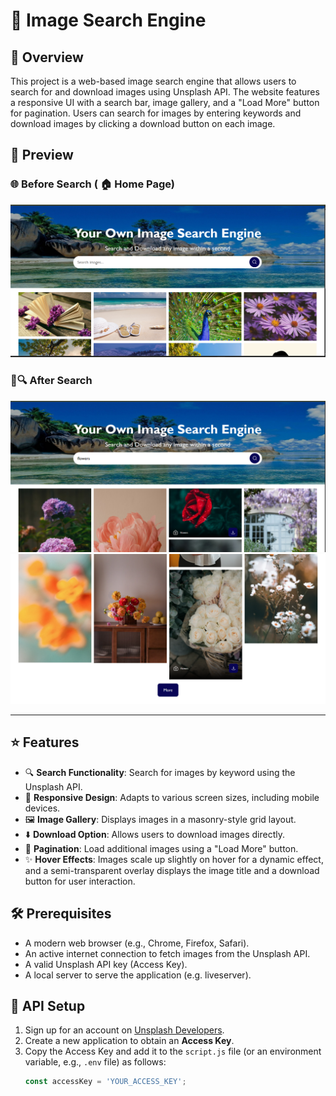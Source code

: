 # 🌄 Image Search Engine

## 📖 Overview
This project is a web-based image search engine that allows users to search for and download images using Unsplash API. The website features a responsive UI with a search bar, image gallery, and a "Load More" button for pagination. Users can search for images by entering keywords and download images by clicking a download button on each image.

## 📸 Preview

### 🌐 Before Search ( 🏠 Home Page)
![Preview](./Preview-1.png)

### 📸🔍 After Search
![Preview](./Preview-2.png)
![Preview](./Preview-3.png)

---

## ⭐ Features
- 🔍 **Search Functionality**: Search for images by keyword using the Unsplash API.
- 📱 **Responsive Design**: Adapts to various screen sizes, including mobile devices.
- 🖼️ **Image Gallery**: Displays images in a masonry-style grid layout.
- ⬇️ **Download Option**: Allows users to download images directly.
- 📄 **Pagination**: Load additional images using a "Load More" button.
- ✨ **Hover Effects**: Images scale up slightly on hover for a dynamic effect, and a semi-transparent overlay displays the image title and a download button for user interaction.

## 🛠️ Prerequisites
- A modern web browser (e.g., Chrome, Firefox, Safari).
- An active internet connection to fetch images from the Unsplash API.
- A valid Unsplash API key (Access Key).
- A local server to serve the application (e.g. liveserver).

## 🔑 API Setup
1. Sign up for an account on [Unsplash Developers](https://unsplash.com/developers).
2. Create a new application to obtain an **Access Key**.
3. Copy the Access Key and add it to the `script.js` file (or an environment variable, e.g., `.env` file) as follows:
   ```javascript
   const accessKey = 'YOUR_ACCESS_KEY';

